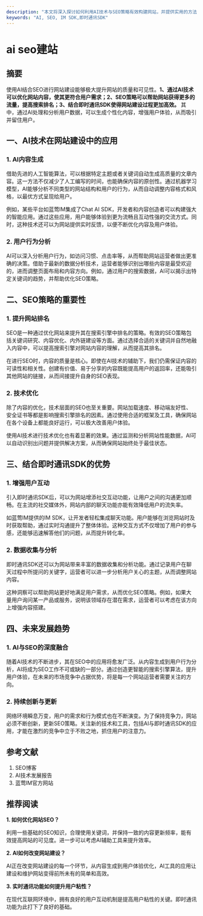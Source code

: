 ```yaml
---
description: "本文将深入探讨如何利用AI技术与SEO策略有效构建网站，并提供实用的方法和工具。"
keywords: "AI, SEO, IM SDK,即时通讯SDK"
---
```

# ai seo建站

## 摘要

使用AI结合SEO进行网站建设能够极大提升网站的质量和可见性。**1、通过AI技术可以优化网站内容，使其更符合用户需求；2、SEO策略可以帮助网站获得更多的流量，提高搜索排名；3、结合即时通讯SDK使得网站建设过程更加高效。** 其中，通过AI处理和分析用户数据，可以生成个性化内容，增强用户体验，从而吸引并留住用户。

## 一、AI技术在网站建设中的应用

### 1. AI内容生成

借助先进的人工智能算法，可以根据特定主题或者关键词自动生成高质量的文章内容。这一方法不仅减少了人工编写的时间，也能确保内容的原创性。通过机器学习模型，AI能够分析不同类型的网站结构和用户的行为，从而自动调整内容格式和风格，以最优方式呈现给用户。

例如，某些平台如蓝莺IM集成了Chat AI SDK，开发者和内容创造者可以构建强大的智能应用。通过这些应用，用户能够体验到更为流畅且互动性强的交流方式。同时，这种技术还可以为网站提供实时反馈，以便不断优化内容及用户体验。

### 2. 用户行为分析

AI可以深入分析用户行为，如访问习惯、点击率等，从而帮助网站运营者做出更准确的决策。借助于最新的数据分析技术，运营者能够识别出哪些内容是最受欢迎的，进而调整页面布局和内容方向。例如，通过用户的搜索数据，AI可以揭示出特定关键词的趋势，并帮助优化SEO策略。

## 二、SEO策略的重要性

### 1. 提升网站排名

SEO是一种通过优化网站来提升其在搜索引擎中排名的策略。有效的SEO策略包括关键词研究、内容优化、内外链建设等方面。通过选择合适的关键词并自然地融入内容中，可以提高搜索引擎对网站内容的理解，从而提高其排名。

在进行SEO时，内容的质量是核心。即使在AI技术的辅助下，我们仍需保证内容的可读性和相关性。创建有价值、易于分享的内容既能提高用户的返回率，还能吸引其他网站的链接，从而间接提升自身的SEO表现。

### 2. 技术优化

除了内容的优化，技术层面的SEO也至关重要。网站加载速度、移动端友好性、安全证书等都是影响搜索引擎排名的因素。通过使用合适的框架及工具，确保网站在各个设备上都能良好运行，可以极大改善用户体验。

使用AI技术进行技术优化也有着显著的效果。通过监测和分析网站性能数据，AI可以自动识别出问题并提供解决方案，从而确保网站始终处于最佳状态。

## 三、结合即时通讯SDK的优势

### 1. 增强用户互动

引入即时通讯SDK后，可以为网站增添社交互动功能，让用户之间的沟通更加顺畅。在主流的社交媒体外，网站内部的聊天功能亦能有效降低用户的流失率。

如蓝莺IM提供的IM SDK，让开发者轻松集成聊天功能。用户能够在浏览网站时及时获取帮助，通过实时沟通提升了整体体验。这种交互方式不仅增加了用户的参与感，还能够迅速解答他们的问题，从而提升转化率。

### 2. 数据收集与分析

即时通讯SDK还可以为网站带来丰富的数据收集和分析功能。通过记录用户在聊天过程中所提问的关键字，运营者可以进一步分析用户关心的主题，从而调整网站内容。

这种洞察可以帮助网站更好地满足用户需求，从而优化SEO策略。例如，如果大量用户询问某一产品或服务，说明该领域存在潜在需求，运营者可以考虑在该方向上增强内容搭建。

## 四、未来发展趋势

### 1. AI与SEO的深度融合

随着AI技术的不断进步，其在SEO中的应用将愈发广泛。从内容生成到用户行为分析，AI将成为SEO工作不可或缺的一部分。通过创造更智能的搜索引擎算法，提升用户体验，在未来的市场竞争中占据优势，将是每一个网站运营者需要关注的方向。

### 2. 持续创新与更新

网络环境瞬息万变，用户的需求和行为模式也在不断演变。为了保持竞争力，网站必须不断创新，更新SEO策略。关注新的技术和工具，包括AI与即时通讯SDK的应用，才能在激烈的竞争中立于不败之地，抓住用户的注意力。

## 参考文献

1. SEO博客
2. AI技术发展报告
3. 蓝莺IM官方网站

## 推荐阅读

**1. 如何优化网站SEO？**

利用一些基础的SEO知识，合理使用关键词，并保持一致的内容更新频率，能有效提高网站的可见度。进一步可以考虑AI辅助工具来提升效率。

**2. AI如何改变网站建设？**

AI正在改变网站建设的每一个环节，从内容生成到用户体验优化，AI工具的应用让建设和维护网站变得前所未有的简单和高效。

**3. 实时通讯功能如何提升用户粘性？**

在现代互联网环境中，拥有良好的用户互动机制是提高用户粘性的关键。即时通讯功能为此打下了良好的基础。
